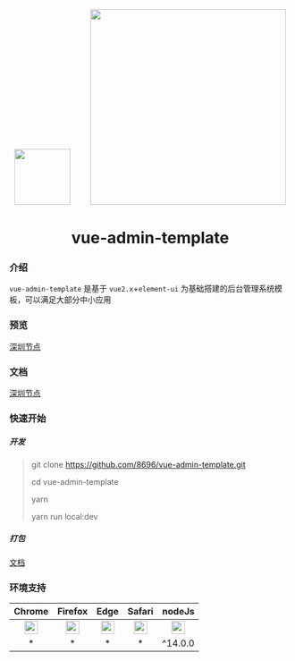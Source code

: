 <div align="center">
  <img width="100" src="http://vue-admin.icode.link/readme.img/vue.png">
  &nbsp;
  &nbsp;
  &nbsp;
  &nbsp;
  <img width="350" src="http://vue-admin.icode.link/readme.img/element-ui.svg">
  <br>
  <h1>vue-admin-template</h1>
</div>

### 介绍

`vue-admin-template` 是基于 `vue2.x`+`element-ui` 为基础搭建的后台管理系统模板，可以满足大部分中小应用

### 预览

[深圳节点](http://vue-admin.icode.link)

### 文档

[深圳节点](http://vue-admin.icode.link/#/doc/readme)

### 快速开始

##### 开发

> git clone https://github.com/8696/vue-admin-template.git
>
> cd vue-admin-template
>
> yarn
>
> yarn run local:dev

##### 打包

[文档](http://vue-admin.icode.link/#/doc/build)


### 环境支持

|  Chrome|Firefox |Edge| Safari |                                     nodeJs                                     |
| :----:| :----: | :----: |:----: |:------------------------------------------------------------------------------:|
| <img width="24" src="http://vue-admin.icode.link/readme.img/chrome_48x48.png"> | <img width="24" src="http://vue-admin.icode.link/readme.img/firefox_48x48.png"> | <img width="24" src="http://vue-admin.icode.link/readme.img/edge_48x48.png"> |   <img width="24" src="http://vue-admin.icode.link/readme.img/safari_48x48.png"> | <img width="24" src="http://vue-admin.icode.link/readme.img/nodejs_48_48.png"> |
| * |  * | * | * |                                    ^14.0.0                                     |



